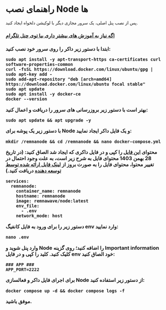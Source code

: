 
# راهنمای نصب Node ها

پس از نصب پنل اصلی، یک سرور مجازی دیگر با لوکیشن دلخواه ایجاد کنید.
<h3>
<a href="https://t.me/freakxray">اگه نیاز به آموزش های بیشتر داری بیا توی چنل تلگرام</a>
<h3>
  
ابتدا با دستور زیر داکر را روی سرور خود نصب کنید:
```
sudo apt install -y apt-transport-https ca-certificates curl software-properties-common
curl -fsSL https://download.docker.com/linux/ubuntu/gpg | sudo apt-key add -
sudo add-apt-repository "deb [arch=amd64] https://download.docker.com/linux/ubuntu focal stable"
sudo apt update
sudo apt install -y docker-ce
docker --version
```

بهتر است با دستور زیر بروزرسانی های سرور را دریافت و اعمال کنید:
```
sudo apt update && apt upgrade -y
```

با دستور زیر یک پوشه برای Node و یک فایل داکر ایجاد نمایید:

```
mkdir /remnanode && cd /remnanode && nano docker-compose.yml
```

محتوای <a href="https://raw.githubusercontent.com/remnawave/node/refs/heads/main/docker-compose-prod.yml">این فایل</a> را کپی و در فایل داکری که ایجاد شد الصاق کنید: (در تاریخ 28 بهمن 1403 محتوای فایل به شرح زیر است، به علت وجود احتمال در تغییر محتوا، محتوای فایل را به صورت بروز از <a href="https://raw.githubusercontent.com/remnawave/node/refs/heads/main/docker-compose-prod.yml">لینک فایل ارائه شده توسط توسعه دهنده</a> دریافت کنید.)
```
services:
  remnanode:
    container_name: remnanode
    hostname: remnanode
    image: remnawave/node:latest
    env_file:
      - .env
    network_mode: host
```

دستور زیر را برای ورود به فایل کانفیگ env وارد نمایید:
```
nano .env
```
وارد پنل شوید و Node را اضافه کنید؛ روی گزینه Important information کلیک کنید. کلید را کپی و در فایل env خود الصاق کنید:
```
### APP ###
APP_PORT=2222
```

برای اجرای فایل داکر و فعالسازی Node از دستور زیر استفاده کنید:
```
docker compose up -d && docker compose logs -f
```

موفق باشید.
